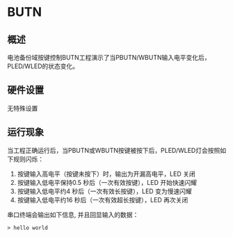 # BUTN
## 概述

电池备份域按键控制BUTN工程演示了当PBUTN/WBUTN输入电平变化后，PLED/WLED的状态变化。

## 硬件设置

无特殊设置

## 运行现象

当工程正确运行后，当PBUTN或WBUTN按键被按下后，PLED/WLED灯会按照如下规则闪烁：
1. 按键输入高电平（按键未按下）时，输出为开漏高电平，LED 关闭
2. 按键输入低电平保持0.5 秒后（一次有效按键），LED 开始快速闪耀
3. 按键输入低电平约4 秒后（一次有效长按键），LED 变为慢速闪耀
4. 按键输入低电平约16 秒后（一次有效超长按键），LED 再次关闭

串口终端会输出如下信息, 并且回显输入的数据：
```
> hello world
```
